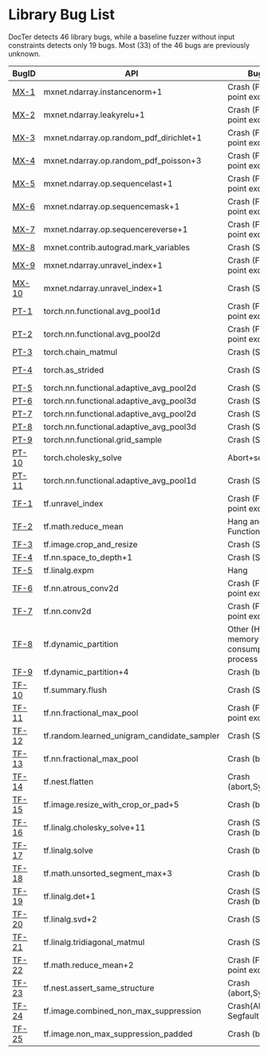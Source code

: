 # Library Bug List

DocTer detects 46 library bugs, while a baseline fuzzer without input constraints detects only 19 bugs. Most  (33)  of the 46 bugs are previously unknown. 

|BugID                                                                                                                                            |API                                        |BugType                                           |Status|Resolution     |Baseline|DocTer|
|-------------------------------------------------------------------------------------------------------------------------------------------------|-------------------------------------------|--------------------------------------------------|------|---------------|--------|------|
|[MX-1](https://github.com/icse-submit/materials/tree/master/bug_trigger_inputs/mxnet/MX-1-mxnet.ndarray.instancenorm.md)                        |mxnet.ndarray.instancenorm+1               |Crash (Floating-point exception)                  |New   |Fixed          |        |√     |
|[MX-2](https://github.com/icse-submit/materials/tree/master/bug_trigger_inputs/mxnet/MX-2-mxnet.ndarray.leakyrelu.md)                           |mxnet.ndarray.leakyrelu+1                  |Crash (Floating-point exception)                  |New   |Fixed          |        |√     |
|[MX-3](https://github.com/icse-submit/materials/tree/master/bug_trigger_inputs/mxnet/MX-3-mxnet.ndarray.op.random_pdf_dirichlet.md)             |mxnet.ndarray.op.random_pdf_dirichlet+1    |Crash (Floating-point exception)                  |New   |Confirmed      |        |√     |
|[MX-4](https://github.com/icse-submit/materials/tree/master/bug_trigger_inputs/mxnet/MX-4-mxnet.ndarray.op.random_pdf_poisson.md)               |mxnet.ndarray.op.random_pdf_poisson+3      |Crash (Floating-point exception)                  |New   |Confirmed      |        |√     |
|[MX-5](https://github.com/icse-submit/materials/tree/master/bug_trigger_inputs/mxnet/MX-5-mxnet.ndarray.op.sequencelast.md)                     |mxnet.ndarray.op.sequencelast+1            |Crash (Floating-point exception)                  |New   |Confirmed      |        |√     |
|[MX-6](https://github.com/icse-submit/materials/tree/master/bug_trigger_inputs/mxnet/MX-6-mxnet.ndarray.op.sequencemask.md)                     |mxnet.ndarray.op.sequencemask+1            |Crash (Floating-point exception)                  |New   |Confirmed      |        |√     |
|[MX-7](https://github.com/icse-submit/materials/tree/master/bug_trigger_inputs/mxnet/MX-7-mxnet.ndarray.op.sequencereverse.md)                  |mxnet.ndarray.op.sequencereverse+1         |Crash (Floating-point exception)                  |New   |Confirmed      |        |√     |
|[MX-8](https://github.com/icse-submit/materials/tree/master/bug_trigger_inputs/mxnet/MX-8-mxnet.contrib.autograd.mark_variables.md)             |mxnet.contrib.autograd.mark_variables      |Crash (Segfault)                                  |New   |Confirmed      |√       |√     |
|[MX-9](https://github.com/icse-submit/materials/tree/master/bug_trigger_inputs/mxnet/MX-9-mxnet.ndarray.unravel_index.md)                       |mxnet.ndarray.unravel_index+1              |Crash (Floating-point exception)                  |Known |Fixed (nightly)|        |√     |
|[MX-10](https://github.com/icse-submit/materials/tree/master/bug_trigger_inputs/mxnet/MX-10-mxnet.ndarray.unravel_index.md)                     |mxnet.ndarray.unravel_index+1              |Crash (Segfault)                                  |Known |Fixed (nightly)|        |√     |
|[PT-1](https://github.com/icse-submit/materials/tree/master/bug_trigger_inputs/pytorch/PT-1-torch.nn.functional.avg_pool1d.md)                  |torch.nn.functional.avg_pool1d             |Crash (Floating-point exception)                  |New   |Fixed          |        |√     |
|[PT-2](https://github.com/icse-submit/materials/tree/master/bug_trigger_inputs/pytorch/PT-2-torch.nn.functional.avg_pool2d.md)                  |torch.nn.functional.avg_pool2d             |Crash (Floating-point exception)                  |New   |Fixed          |        |√     |
|[PT-3](https://github.com/icse-submit/materials/tree/master/bug_trigger_inputs/pytorch/PT-3-torch.chain_matmul.md)                              |torch.chain_matmul                         |Crash (Segfault)                                  |New   |Confirmed      |        |√     |
|[PT-4](https://github.com/icse-submit/materials/tree/master/bug_trigger_inputs/pytorch/PT-4-torch.as_strided.md)                                |torch.as_strided                           |Crash (Segfault)                                  |Known |Fixed (nightly)|        |√     |
|[PT-5](https://github.com/icse-submit/materials/tree/master/bug_trigger_inputs/pytorch/PT-5-torch.nn.functional.adaptive_avg_pool2d.md)         |torch.nn.functional.adaptive_avg_pool2d    |Crash (Segfault)                                  |New   |Fixed          |√       |√     |
|[PT-6](https://github.com/icse-submit/materials/tree/master/bug_trigger_inputs/pytorch/PT-6-torch.nn.functional.adaptive_avg_pool3d.md)         |torch.nn.functional.adaptive_avg_pool3d    |Crash (Segfault)                                  |New   |Fixed          |√       |√     |
|[PT-7](https://github.com/icse-submit/materials/tree/master/bug_trigger_inputs/pytorch/PT-7-torch.nn.functional.adaptive_avg_pool2d.md)         |torch.nn.functional.adaptive_avg_pool2d    |Crash (Segfault)                                  |New   |Confirmed      |√       |√     |
|[PT-8](https://github.com/icse-submit/materials/tree/master/bug_trigger_inputs/pytorch/PT-8-torch.nn.functional.adaptive_avg_pool3d.md)         |torch.nn.functional.adaptive_avg_pool3d    |Crash (Segfault)                                  |New   |Confirmed      |√       |√     |
|[PT-9](https://github.com/icse-submit/materials/tree/master/bug_trigger_inputs/pytorch/PT-9-torch.nn.functional.grid_sample.md)                 |torch.nn.functional.grid_sample            |Crash (Segfault)                                  |New   |Fixed          |        |√     |
|[PT-10](https://github.com/icse-submit/materials/tree/master/bug_trigger_inputs/pytorch/PT-10-torch.cholesky_solve.md)                          |torch.cholesky_solve                       |Abort+segfault                                    |New   |Fixed (PR)     |        |√     |
|[PT-11](https://github.com/icse-submit/materials/tree/master/bug_trigger_inputs/pytorch/PT-11-torch.nn.functional.adaptive_avg_pool1d.md)       |torch.nn.functional.adaptive_avg_pool1d    |Crash (Segfault)                                  |New   |Confirmed      |        |√     |
|[TF-1](https://github.com/icse-submit/materials/tree/master/bug_trigger_inputs/tensorflow/TF-1-tf.unravel_index.md)                             |tf.unravel_index                           |Crash (Floating-point exception)                  |New   |Fixed          |√       |√     |
|[TF-2](https://github.com/icse-submit/materials/tree/master/bug_trigger_inputs/tensorflow/TF-2-tf.math.reduce_mean.md)                          |tf.math.reduce_mean                        |Hang and Incorrect Functionality                  |New   |Fixed          |        |√     |
|[TF-3](https://github.com/icse-submit/materials/tree/master/bug_trigger_inputs/tensorflow/TF-3-tf.image.crop_and_resize.md)                     |tf.image.crop_and_resize                   |Crash (Segfault)                                  |New   |Fixed (PR)     |        |√     |
|[TF-4](https://github.com/icse-submit/materials/tree/master/bug_trigger_inputs/tensorflow/TF-4-tf.nn.space_to_depth.md)                         |tf.nn.space_to_depth+1                     |Crash (Segfault)                                  |New   |Reproduced     |        |√     |
|[TF-5](https://github.com/icse-submit/materials/tree/master/bug_trigger_inputs/tensorflow/TF-5-tf.linalg.expm.md)                               |tf.linalg.expm                             |Hang                                              |New   |Reproduced     |√       |√     |
|[TF-6](https://github.com/icse-submit/materials/tree/master/bug_trigger_inputs/tensorflow/TF-6-tf.nn.atrous_conv2d.md)                          |tf.nn.atrous_conv2d                        |Crash (Floating-point exception)                  |New   |Reproduced     |        |√     |
|[TF-7](https://github.com/icse-submit/materials/tree/master/bug_trigger_inputs/tensorflow/TF-7-tf.nn.conv2d.md)                                 |tf.nn.conv2d                               |Crash (Floating-point exception)                  |New   |Reproduced     |        |√     |
|[TF-8](https://github.com/icse-submit/materials/tree/master/bug_trigger_inputs/tensorflow/TF-8-tf.dynamic_partition.md)                         |tf.dynamic_partition                       |Other (High memory consumption and process killed)|New   |Reproduced     |√       |√     |
|[TF-9](https://github.com/icse-submit/materials/tree/master/bug_trigger_inputs/tensorflow/TF-9-tf.dynamic_partition.md)                         |tf.dynamic_partition+4                     |Crash (bad_alloc)                                 |New   |Confirmed      |√       |√     |
|[TF-10](https://github.com/icse-submit/materials/tree/master/bug_trigger_inputs/tensorflow/TF-10-tf.summary.flush.md)                           |tf.summary.flush                           |Crash (Segfault)                                  |New   |Confirmed      |√       |√     |
|[TF-11](https://github.com/icse-submit/materials/tree/master/bug_trigger_inputs/tensorflow/TF-11-tf.nn.fractional_max_pool.md)                  |tf.nn.fractional_max_pool                  |Crash (Floating-point exception)                  |New   |Reproduced     |√       |√     |
|[TF-12](https://github.com/icse-submit/materials/tree/master/bug_trigger_inputs/tensorflow/TF-12-tf.random.learned_unigram_candidate_sampler.md)|tf.random.learned_unigram_candidate_sampler|Crash (Segfault)                                  |Known |Fixed (nightly)|        |√     |
|[TF-13](https://github.com/icse-submit/materials/tree/master/bug_trigger_inputs/tensorflow/TF-13-tf.nn.fractional_max_pool.md)                  |tf.nn.fractional_max_pool                  |Crash (bad_alloc)                                 |New   |Confirmed      |        |√     |
|[TF-14](https://github.com/icse-submit/materials/tree/master/bug_trigger_inputs/tensorflow/TF-14-tf.nest.flatten.md)                            |tf.nest.flatten                            |Crash (abort,SystemError)                         |New   |Fixed          |√       |√     |
|[TF-15](https://github.com/icse-submit/materials/tree/master/bug_trigger_inputs/tensorflow/TF-15-tf.image.resize_with_crop_or_pad.md)           |tf.image.resize_with_crop_or_pad+5         |Crash (bad_alloc)                                 |Known |Fixed (2.2.0)  |        |√     |
|[TF-16](https://github.com/icse-submit/materials/tree/master/bug_trigger_inputs/tensorflow/TF-16-tf.linalg.cholesky_solve.md)                   |tf.linalg.cholesky_solve+11                |Crash (Segfault) Crash (bad_alloc)                |Known |Fixed (2.2.0)  |√       |√     |
|[TF-17](https://github.com/icse-submit/materials/tree/master/bug_trigger_inputs/tensorflow/TF-17-tf.linalg.solve.md)                            |tf.linalg.solve                            |Crash (bad_alloc)                                 |Known |Fixed (2.2.0)  |√       |√     |
|[TF-18](https://github.com/icse-submit/materials/tree/master/bug_trigger_inputs/tensorflow/TF-18-tf.math.unsorted_segment_max.md)               |tf.math.unsorted_segment_max+3             |Crash (bad_alloc)                                 |Known |Fixed (2.2.0)  |        |√     |
|[TF-19](https://github.com/icse-submit/materials/tree/master/bug_trigger_inputs/tensorflow/TF-19-tf.linalg.det.md)                              |tf.linalg.det+1                            |Crash (Segfault) Crash (bad_alloc)                |Known |Fixed (2.2.0)  |√       |√     |
|[TF-20](https://github.com/icse-submit/materials/tree/master/bug_trigger_inputs/tensorflow/TF-20-tf.linalg.svd.md)                              |tf.linalg.svd+2                            |Crash (Segfault)                                  |Known |Fixed (nightly)|√       |√     |
|[TF-21](https://github.com/icse-submit/materials/tree/master/bug_trigger_inputs/tensorflow/TF-21-tf.linalg.tridiagonal_matmul.md)               |tf.linalg.tridiagonal_matmul               |Crash (Segfault)                                  |Known |Fixed (2.2.0)  |√       |√     |
|[TF-22](https://github.com/icse-submit/materials/tree/master/bug_trigger_inputs/tensorflow/TF-22-tf.math.reduce_mean.md)                        |tf.math.reduce_mean+2                      |Crash (Floating-point exception)                  |Known |Fixed (2.2.0)  |√       |√     |
|[TF-23](https://github.com/icse-submit/materials/tree/master/bug_trigger_inputs/tensorflow/TF-23-tf.nest.assert_same_structure.md)              |tf.nest.assert_same_structure              |Crash (abort,SystemError)                         |New   |Fixed          |√       |√     |
|[TF-24](https://github.com/icse-submit/materials/tree/master/bug_trigger_inputs/tensorflow/TF-24-tf.image.combined_non_max_suppression.md)      |tf.image.combined_non_max_suppression      |Crash(Abort, Segfault)                            |New   |Reported       |        |√     |
|[TF-25](https://github.com/icse-submit/materials/tree/master/bug_trigger_inputs/tensorflow/TF-25-tf.image.non_max_suppression_padded.md)        |tf.image.non_max_suppression_padded        |Crash (bad_alloc)                                 |Known |Fixed (2.2.0)  |        |√     |

